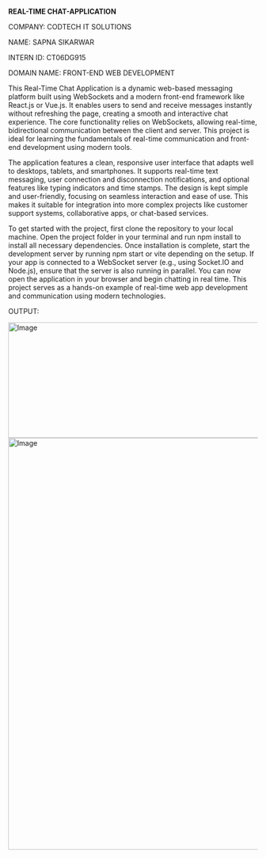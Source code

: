 **REAL-TIME CHAT-APPLICATION**

COMPANY: CODTECH IT SOLUTIONS

NAME: SAPNA SIKARWAR

INTERN ID: CT06DG915

DOMAIN NAME: FRONT-END WEB DEVELOPMENT

This Real-Time Chat Application is a dynamic web-based messaging platform built using WebSockets and a modern front-end framework like React.js or Vue.js. It enables users to send and receive messages instantly without refreshing the page, creating a smooth and interactive chat experience. The core functionality relies on WebSockets, allowing real-time, bidirectional communication between the client and server. This project is ideal for learning the fundamentals of real-time communication and front-end development using modern tools.

The application features a clean, responsive user interface that adapts well to desktops, tablets, and smartphones. It supports real-time text messaging, user connection and disconnection notifications, and optional features like typing indicators and time stamps. The design is kept simple and user-friendly, focusing on seamless interaction and ease of use. This makes it suitable for integration into more complex projects like customer support systems, collaborative apps, or chat-based services.

To get started with the project, first clone the repository to your local machine. Open the project folder in your terminal and run npm install to install all necessary dependencies. Once installation is complete, start the development server by running npm start or vite depending on the setup. If your app is connected to a WebSocket server (e.g., using Socket.IO and Node.js), ensure that the server is also running in parallel. You can now open the application in your browser and begin chatting in real time. This project serves as a hands-on example of real-time web app development and communication using modern technologies.

OUTPUT:

<img width="1292" height="233" alt="Image" src="https://github.com/user-attachments/assets/f817e3af-f6ed-4268-a5ed-a6820caf793b" />

<img width="1206" height="831" alt="Image" src="https://github.com/user-attachments/assets/9d6a7f82-f2ff-4c3b-bb5b-270f1cbdaa8d" />



